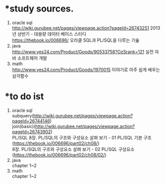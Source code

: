 *study sources.
=============
1. oracle sql   
http://wiki.gurubee.net/pages/viewpage.action?pageId=26743251 2013년 상반기 - 대용량 데이터 베이스 스터디   
https://thebook.io/006696/ 오라클 SQL과 PL/SQL을 다루는 기숢
2. java   
http://www.yes24.com/Product/Goods/90533758?OzSrank=121
실전 자바 소프트웨어 개발
3. math   
http://www.yes24.com/Product/Goods/1970015
이야기로 아주 쉽게 배우는 삼각함수

*to do ist
=============
1. oracle sql   
	subquery(http://wiki.gurubee.net/pages/viewpage.action?pageId=26744146)   
	join(basic)(http://wiki.gurubee.net/pages/viewpage.action?pageId=26743902)   
	PL/SQL 8장. PL/SQL의 구조와 구성요소 살펴 보기 - 01 PL/SQL 기본 구조(https://thebook.io/006696/part02/ch08/)   
	       8장. PL/SQL의 구조와 구성요소 살펴 보기 - 02 PL/SQL 구성요소(https://thebook.io/006696/part02/ch08/02/)   
3. java   
	chapter 1~2   
4. math   
	chapter 1~2   
